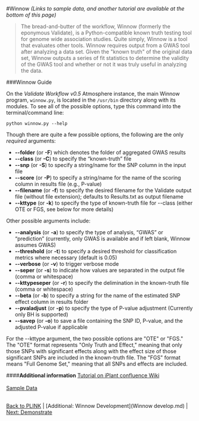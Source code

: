 #Winnow
*(Links to sample data, and another tutorial are available at the bottom of this page)*

>The bread-and-butter of the workflow, Winnow (formerly the eponymous Validate), is a Python-compatible known truth testing tool for genome wide association studies. Quite simply, Winnow is a tool that evaluates other tools. 
Winnow requires output from a GWAS tool after analyzing a data set. Given the "known truth" of the original data set, Winnow outputs a series of fit statistics to determine the validity of the GWAS tool and whether or not it was truly useful in analyzing the data.

###Winnow Guide

On the _Validate Workflow v0.5_ Atmosphere instance, the main Winnow program, `winnow.py`, is located in the `/usr/bin` directory along with its modules. To see all of the possible options, type this command into the terminal/command line:

`python winnow.py --help`

Though there are quite a few possible options, the following are the only _required_ arguments: 
* **--folder** (or **-F**) which denotes the folder of aggregated GWAS results
* **--class** (or **-C**) to specify the “known-truth” file
* **--snp** (or **-S**) to specify a string/name for the SNP column in the input file
* **--score** (or **-P**) to specify a string/name for the name of the scoring column in results file (e.g., P-value)
* **--filename** (or **-f**) to specify the desired filename for the Validate output file (without file extension); defaults to Results.txt as output filename
* **--kttype** (or **-k**) to specify the type of known-truth file for --class (either OTE or FGS, see below for more details)

Other possible arguments include:
* **--analysis** (or **-a**) to specify the type of analysis, “GWAS” or “prediction” (currently, only GWAS is available and if left blank, Winnow assumes GWAS)
* **--threshold** (or **-t**) to specify a desired threshold for classification metrics where necessary (default is 0.05)
* **--verbose** (or **-v**) to trigger verbose mode
* **--seper** (or **-s**) to indicate how values are separated in the output file (comma or whitespace)
* **--kttypeseper** (or **-r**) to specify the delimination in the known-truth file (comma or whitespace)
* **--beta** (or **-b**) to specify a string for the name of the estimated SNP effect column in results folder
* **--pvaladjust** (or **-p**) to specify the type of P-value adjustment (Currently only BH is supported)
* **--savep** (or **-o**) to save a file containing the SNP ID, P-value, and the adjusted P-value if applicable

For the --kttype argument, the two possible options are "OTE" or "FGS." The "OTE" format represents "Only Truth and Effect," meaning that only those SNPs with significant effects along with the effect size of those significant SNPs are included in the known-truth file. The "FGS" format means "Full Genome Set," meaning that all SNPs and effects are included.  

####**Additional information** 
[Tutorial on iPlant confluence Wiki](https://pods.iplantcollaborative.org/wiki/display/TUT/Winnow)<br></br>
[Sample Data](http://datacommons.cyverse.org/browse/iplant/home/shared/iplantcollaborative/example_data/Validate/Validate_Test_Data)<br></br>


[Back to PLINK](PLINK.md) | [Additional: Winnow Development](Winnow develop.md) | [Next: Demonstrate](Demonstrate.md)
